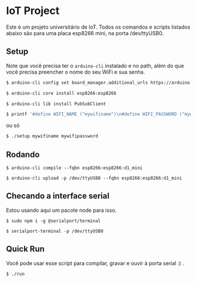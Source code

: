 # IoT Project

Este é um projeto universitário de IoT. Todos os comandos e scripts listados abaixo são para uma placa esp8266 mini, na porta /dev/ttyUSB0.

## Setup 

Note que vocẽ precisa ter o `arduino-cli` instalado e no path, além do que você precisa preencher o nome do seu WiFi e sua senha.

```sh
$ arduino-cli config set board_manager.additional_urls https://arduino.esp8266.com/stable/package_esp8266com_index.json

$ arduino-cli core install esp8266:esp8266

$ arduino-cli lib install PubSubClient

$ printf '#define WIFI_NAME ("mywifiname")\n#define WIFI_PASSWORD ("mywifipassword")' > Settings.h

 ```

 ou só 

```sh 
$ ./setup mywifiname mywifipassword
```

## Rodando

 ```
$ arduino-cli compile --fqbn esp8266:esp8266:d1_mini

$ arduino-cli upload -p /dev/ttyUSB0 --fqbn esp8266:esp8266:d1_mini
 ``` 

## Checando a interface serial

Estou usando aqui um pacote node para isso.

 ```
$ sudo npm i -g @serialport/terminal

$ serialport-terminal -p /dev/ttyUSB0
 ```

## Quick Run

Você pode usar esse script para compilar, gravar e ouvir à porta serial :) .

```
$ ./run